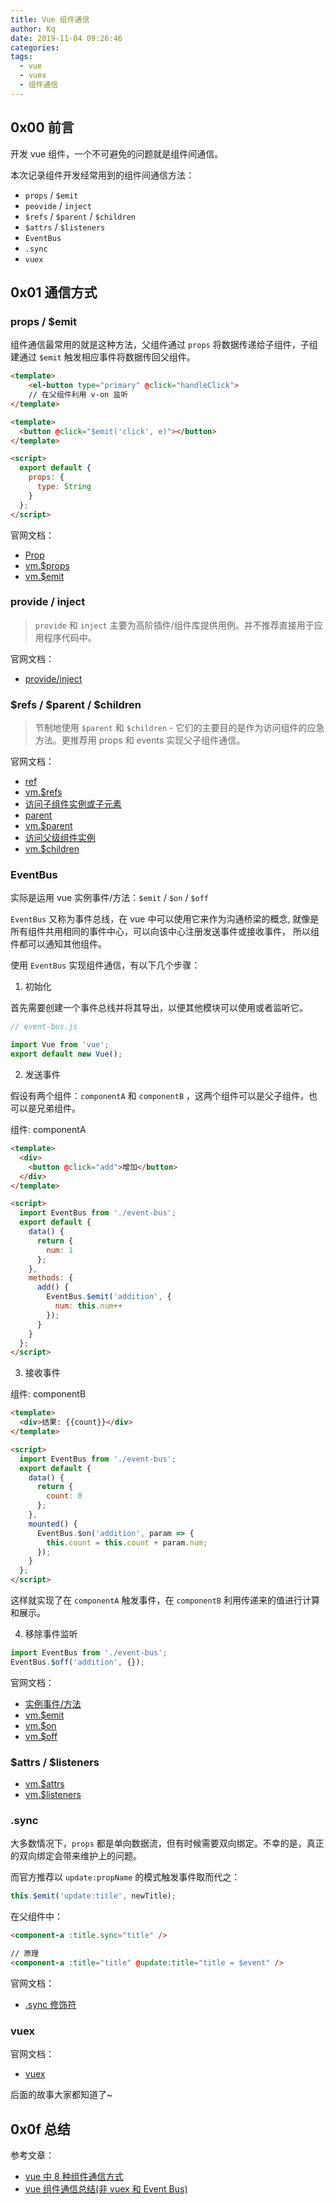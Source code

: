 ```yaml
---
title: Vue 组件通信
author: Kq
date: 2019-11-04 09:26:46
categories:
tags:
  - vue
  - vuex
  - 组件通信
---
```


## 0x00 前言

开发 vue 组件，一个不可避免的问题就是组件间通信。

本次记录组件开发经常用到的组件间通信方法：

- `props` / `$emit`
- `peovide` / `inject`
- `$refs` / `$parent` / `$children`
- `$attrs` / `$listeners`
- `EventBus`
- `.sync`
- `vuex`

## 0x01 通信方式

### props / \$emit

组件通信最常用的就是这种方法，父组件通过 `props` 将数据传递给子组件，子组建通过 `$emit` 触发相应事件将数据传回父组件。

```html
<template>
    <el-button type="primary" @click="handleClick">
    // 在父组件利用 v-on 监听
</template>
```

```html
<template>
  <button @click="$emit('click', e)"></button>
</template>

<script>
  export default {
    props: {
      type: String
    }
  };
</script>
```

官网文档：

- [Prop](https://cn.vuejs.org/v2/guide/components-props.html)
- [vm.\$props](https://cn.vuejs.org/v2/api/#vm-props)
- [vm.\$emit](https://cn.vuejs.org/v2/api/#vm-emit)

### provide / inject

> `provide` 和 `inject` 主要为高阶插件/组件库提供用例。并不推荐直接用于应用程序代码中。

官网文档：

- [provide/inject](https://cn.vuejs.org/v2/api/#provide-inject)

### $refs / $parent / \$children

> 节制地使用 `$parent` 和 `$children` - 它们的主要目的是作为访问组件的应急方法。更推荐用 props 和 events 实现父子组件通信。

官网文档：

- [ref](https://cn.vuejs.org/v2/api/#ref)
- [vm.\$refs](https://cn.vuejs.org/v2/api/#vm-refs)
- [访问子组件实例或子元素](https://cn.vuejs.org/v2/guide/components-edge-cases.html#%E8%AE%BF%E9%97%AE%E5%AD%90%E7%BB%84%E4%BB%B6%E5%AE%9E%E4%BE%8B%E6%88%96%E5%AD%90%E5%85%83%E7%B4%A0)
- [parent](https://cn.vuejs.org/v2/api/#parent)
- [vm.\$parent](https://cn.vuejs.org/v2/api/#vm-parent)
- [访问父级组件实例](https://cn.vuejs.org/v2/guide/components-edge-cases.html#%E8%AE%BF%E9%97%AE%E7%88%B6%E7%BA%A7%E7%BB%84%E4%BB%B6%E5%AE%9E%E4%BE%8B)
- [vm.\$children](https://cn.vuejs.org/v2/api/#vm-children)

### EventBus

实际是运用 vue 实例事件/方法：`$emit` / `$on` / `$off`

`EventBus` 又称为事件总线，在 vue 中可以使用它来作为沟通桥梁的概念, 就像是所有组件共用相同的事件中心，可以向该中心注册发送事件或接收事件， 所以组件都可以通知其他组件。

使用 `EventBus` 实现组件通信，有以下几个步骤：

1. 初始化

首先需要创建一个事件总线并将其导出，以便其他模块可以使用或者监听它。

```js
// event-bus.js

import Vue from 'vue';
export default new Vue();
```

2. 发送事件

假设有两个组件：`componentA` 和 `componentB` ，这两个组件可以是父子组件，也可以是兄弟组件。

组件: componentA

```html
<template>
  <div>
    <button @click="add">增加</button>
  </div>
</template>

<script>
  import EventBus from './event-bus';
  export default {
    data() {
      return {
        num: 1
      };
    },
    methods: {
      add() {
        EventBus.$emit('addition', {
          num: this.num++
        });
      }
    }
  };
</script>
```

3. 接收事件

组件: componentB

```html
<template>
  <div>结果: {{count}}</div>
</template>

<script>
  import EventBus from './event-bus';
  export default {
    data() {
      return {
        count: 0
      };
    },
    mounted() {
      EventBus.$on('addition', param => {
        this.count = this.count + param.num;
      });
    }
  };
</script>
```

这样就实现了在 `componentA` 触发事件，在 `componentB` 利用传递来的值进行计算和展示。

4. 移除事件监听

```js
import EventBus from './event-bus';
EventBus.$off('addition', {});
```

官网文档：

- [实例事件/方法](https://cn.vuejs.org/v2/api/#%E5%AE%9E%E4%BE%8B%E6%96%B9%E6%B3%95-%E4%BA%8B%E4%BB%B6)
- [vm.\$emit](https://cn.vuejs.org/v2/api/#vm-emit)
- [vm.\$on](https://cn.vuejs.org/v2/api/#vm-on)
- [vm.\$off](https://cn.vuejs.org/v2/api/#vm-off)

### $attrs / $listeners

- [vm.\$attrs](https://cn.vuejs.org/v2/api/#vm-attrs)
- [vm.\$listeners](https://cn.vuejs.org/v2/api/#vm-listeners)

### .sync

大多数情况下，`props` 都是单向数据流，但有时候需要双向绑定。不幸的是，真正的双向绑定会带来维护上的问题。

而官方推荐以 `update:propName` 的模式触发事件取而代之：

```js
this.$emit('update:title', newTitle);
```

在父组件中：

```html
<component-a :title.sync="title" />

// 原理
<component-a :title="title" @update:title="title = $event" />
```

官网文档：

- [.sync 修饰符](https://cn.vuejs.org/v2/guide/components-custom-events.html#sync-%E4%BF%AE%E9%A5%B0%E7%AC%A6)

### vuex

官网文档：

- [vuex](https://vuex.vuejs.org/zh/)

后面的故事大家都知道了~

## 0x0f 总结

参考文章：

- [vue 中 8 种组件通信方式](https://juejin.im/post/5d267dcdf265da1b957081a3)
- [vue 组件通信总结(非 vuex 和 Event Bus)](https://juejin.im/post/5c5910faf265da2da15d9424)
